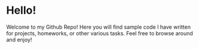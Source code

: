 # Hello!

Welcome to my Github Repo! Here you will find sample code I have written for projects, homeworks, or other various tasks. Feel free to browse around and enjoy!  
